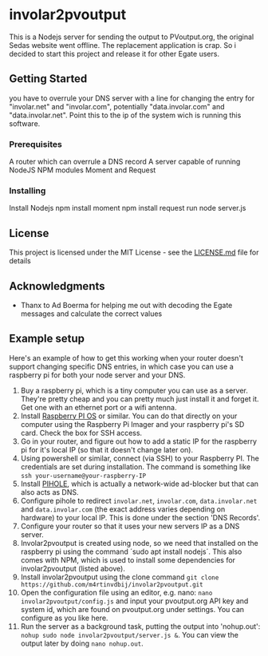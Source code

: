 
# involar2pvoutput

This is a Nodejs server for sending the output to PVoutput.org, the original Sedas website went offline. The replacement application is crap. So i decided to start this project and release it for other Egate users.

## Getting Started

you have to overrule your DNS server with a line for changing the entry for "involar.net" and "involar.com", potentially "data.involar.com" and "data.involar.net". Point this to the ip of the system wich is running this software.

### Prerequisites

A router which can overrule a DNS record
A server capable of running NodeJS
NPM modules Moment and Request

### Installing

Install Nodejs
npm install moment
npm install request
run node server.js

## License

This project is licensed under the MIT License - see the [LICENSE.md](LICENSE.md) file for details

## Acknowledgments

* Thanx to Ad Boerma for helping me out with decoding the Egate messages and calculate the correct values


## Example setup
Here's an example of how to get this working when your router doesn't support changing specific DNS entries, in which case you can use a raspberry pi for both your node server and your DNS.

1. Buy a raspberry pi, which is a tiny computer you can use as a server. They're pretty cheap and you can pretty much just install it and forget it. Get one with an ethernet port or a wifi antenna.
2. Install [Raspberry PI OS](https://www.raspberrypi.com/software/) or similar. You can do that directly on your computer using the Raspberry Pi Imager and your raspberry pi's SD card. Check the box for SSH access.
3. Go in your router, and figure out how to add a static IP for the raspberry pi for it's local IP (so that it doesn't change later on).
4. Using powershell or similar, connect (via SSH) to your Raspberry PI. The credentials are set during installation. The command is something like `ssh your-username@your-raspberry-IP`
5. Install [PIHOLE](https://pi-hole.net/), which is actually a network-wide ad-blocker but that can also acts as DNS.
6. Configure pihole to redirect `involar.net`, `involar.com`, `data.involar.net` and `data.involar.com` (the exact address varies depending on hardware) to your local IP. This is done under the section 'DNS Records'.
7. Configure your router so that it uses your new servers IP as a DNS server.
8. Involar2pvoutput is created using node, so we need that installed on the raspberry pi using the command ´sudo apt install nodejs´. This also comes with NPM, which is used to install some dependencies for involar2pvoutput (listed above).
9. Install involar2pvoutput using the clone command `git clone https://github.com/m4rtinvdbij/involar2pvoutput.git`
10. Open the configuration file using an editor, e.g. nano: `nano involar2pvoutput/config.js` and input your pvoutput.org API key and system id, which are found on pvoutput.org under settings. You can configure as you like here.
11. Run the server as a background task, putting the output into 'nohup.out': `nohup sudo node involar2pvoutput/server.js &`. You can view the output later by doing `nano nohup.out`.
